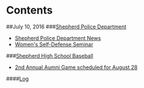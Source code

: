 # Contents
##July 10, 2016
###[Shepherd Police Department](shepherd-police-department)
* [Shepherd Police Department News](shepherd-police-department/shepherdpolicedept.txt)
* [Women's Self-Defense Seminar](shepherd-police-department/womens-self-defense-seminar.txt)

###[Shepherd High School Baseball](shepherd-high-school-baseball)
* [2nd Annual Aumni Game scheduled for August 28](shepherd-high-school-baseball/2ndannualalumnigame.txt)


####[Log](Log)
